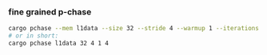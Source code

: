 ### fine grained p-chase

```bash
cargo pchase --mem l1data --size 32 --stride 4 --warmup 1 --iterations 4
# or in short:
cargo pchase l1data 32 4 1 4
```
